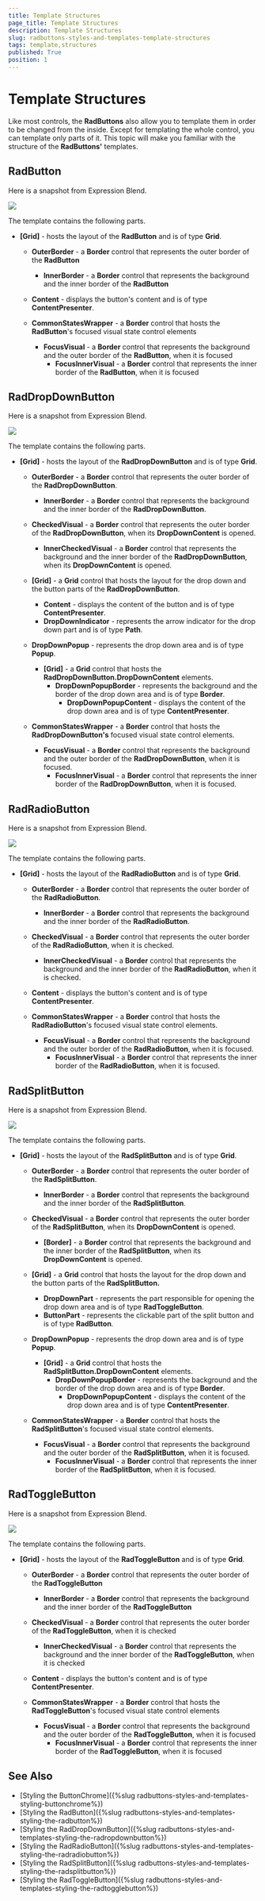 ```yaml
---
title: Template Structures
page_title: Template Structures
description: Template Structures
slug: radbuttons-styles-and-templates-template-structures
tags: template,structures
published: True
position: 1
---
```


# Template Structures

Like most controls, the __RadButtons__ also allow you to template them in order to be changed from the inside. Except for templating the whole control, you can template only parts of it. This topic will make you familiar with the structure of the __RadButtons'__ templates.

## RadButton

Here is a snapshot from Expression Blend.

![](images/Buttons_Button_ControlTemplate.png)

The template contains the following parts.

* __[Grid]__ - hosts the layout of the __RadButton__ and is of type __Grid__.
	* __OuterBorder__ - a __Border__ control that represents the outer border of the __RadButton__
		* __InnerBorder__ - a __Border__ control that represents the background and the inner border of the __RadButton__
		
	* __Content__ - displays the button's content and is of type __ContentPresenter__.
	
	* __CommonStatesWrapper__ - a __Border__ control that hosts the __RadButton__'s focused visual state control elements
		* __FocusVisual__ - a __Border__ control that represents the background and the outer border of the __RadButton__, when it is focused
			* __FocusInnerVisual__ - a __Border__ control that represents the inner border of the __RadButton__, when it is focused											

## RadDropDownButton

Here is a snapshot from Expression Blend.

![](images/Buttons_DropDownButton_ControlTemplate.png)

The template contains the following parts.

* __[Grid]__ - hosts the layout of the __RadDropDownButton__ and is of type __Grid__.	
	* __OuterBorder__ - a  __Border__ control that represents the outer border of the __RadDropDownButton__.
		* __InnerBorder__ - a __Border__ control that represents the background and the inner border of the __RadDropDownButton__.

	* __CheckedVisual__ - a __Border__ control that represents the outer border of the __RadDropDownButton__, when its __DropDownContent__ is opened.
		* __InnerCheckedVisual__ - a __Border__ control that represents the background and the inner border of the __RadDropDownButton__, when its __DropDownContent__ is opened.

	* __[Grid]__ - a __Grid__ control that hosts the layout for the drop down and the button parts of the __RadDropDownButton__.
		* __Content__ - displays the content of the button and is of type __ContentPresenter__.
		* __DropDownIndicator__ - represents the arrow indicator for the drop down part and is of type __Path__.

	* __DropDownPopup__ - represents the drop down area and is of type __Popup__.
		* __[Grid]__ - a __Grid__ control that hosts the __RadDropDownButton.DropDownContent__ elements.
			* __DropDownPopupBorder__ - represents the background and the border of the drop down area and is of type __Border__.
				* __DropDownPopupContent__ - displays the content of the drop down area and is of type __ContentPresenter__.
				
	* __CommonStatesWrapper__ - a __Border__ control that hosts the __RadDropDownButton's__ focused visual state control elements.
		* __FocusVisual__ - a __Border__ control that represents the background and the outer border of the __RadDropDownButton__, when it is focused.
			* __FocusInnerVisual__ - a __Border__ control that represents the inner border of the __RadDropDownButton__, when it is focused.

## RadRadioButton

Here is a snapshot from Expression Blend.

![](images/Buttons_RadioButton_ControlTemplate.png)

The template contains the following parts.

* __[Grid]__ - hosts the layout of the __RadRadioButton__ and is of type __Grid__.
	* __OuterBorder__ - a __Border__ control that represents the outer border of the __RadRadioButton__.
		* __InnerBorder__ - a __Border__ control that represents the background and the inner border of the __RadRadioButton__.

	* __CheckedVisual__ - a __Border__ control that represents the outer border of the __RadRadioButton__, when it is checked.
		* __InnerCheckedVisual__ - a __Border__ control that represents the background and the inner border of the __RadRadioButton__, when it is checked.
		
	* __Content__ - displays the button's content and is of type __ContentPresenter__.
	
	* __CommonStatesWrapper__ - a __Border__ control that hosts the __RadRadioButton__'s focused visual state control elements.
		* __FocusVisual__ - a __Border__ control that represents the background and the outer border of the __RadRadioButton__, when it is focused.
			* __FocusInnerVisual__ - a __Border__ control that represents the inner border of the __RadRadioButton__, when it is focused.

## RadSplitButton

Here is a snapshot from Expression Blend.

![](images/Buttons_SplitButton_ControlTemplate.png)

The template contains the following parts.

* __[Grid]__ - hosts the layout of the __RadSplitButton__ and is of type __Grid__.
	* __OuterBorder__ - a  __Border__ control that represents the outer border of the __RadSplitButton__.
		* __InnerBorder__ - a __Border__ control that represents the background and the inner border of the __RadSplitButton__.
		
	* __CheckedVisual__ - a __Border__ control that represents the outer border of the __RadSplitButton__, when its __DropDownContent__ is opened.
		* __[Border]__ - a __Border__ control that represents the background and the inner border of the __RadSplitButton__, when its __DropDownContent__ is opened.

	* __[Grid]__ - a __Grid__ control that hosts the layout for the drop down and the button parts of the __RadSplitButton.__
		* __DropDownPart__ - represents the part responsible for opening the drop down area and is of type __RadToggleButton__.
		* __ButtonPart__ - represents the clickable part of the split button and is of type __RadButton__.

	* __DropDownPopup__ - represents the drop down area and is of type __Popup__.
		* __[Grid]__ - a __Grid__ control that hosts the __RadSplitButton.DropDownContent__ elements.
			* __DropDownPopupBorder__ - represents the background and the border of the drop down area and is of type __Border__.
				* __DropDownPopupContent__ - displays the content of the drop down area and is of type __ContentPresenter__.
	
	* __CommonStatesWrapper__ - a __Border__ control that hosts the __RadSplitButton__'s focused visual state control elements.
		* __FocusVisual__ - a __Border__ control that represents the background and the outer border of the __RadSplitButton__, when it is focused.
			* __FocusInnerVisual__ - a __Border__ control that represents the inner border of the __RadSplitButton__, when it is focused.

## RadToggleButton

Here is a snapshot from Expression Blend.

![](images/Buttons_ToggleButton_ControlTemplate.png)

The template contains the following parts.

* __[Grid]__ - hosts the layout of the __RadToggleButton__ and is of type __Grid__.
	* __OuterBorder__ - a __Border__ control that represents the outer border of the __RadToggleButton__
		* __InnerBorder__ - a __Border__ control that represents the background and the inner border of the __RadToggleButton__

	* __CheckedVisual__ - a __Border__ control that represents the outer border of the __RadToggleButton__, when it is checked
		* __InnerCheckedVisual__ - a __Border__ control that represents the background and the inner border of the __RadToggleButton__, when it is checked									

	* __Content__ - displays the button's content and is of type __ContentPresenter__.							

	* __CommonStatesWrapper__ - a __Border__ control that hosts the __RadToggleButton__'s focused visual state control elements								
		* __FocusVisual__ - a __Border__ control that represents the background and the outer border of the __RadToggleButton__, when it is focused										
			* __FocusInnerVisual__ - a __Border__ control that represents the inner border of the __RadToggleButton__, when it is focused											

## See Also
 * [Styling the ButtonChrome]({%slug radbuttons-styles-and-templates-styling-buttonchrome%})
 * [Styling the RadButton]({%slug radbuttons-styles-and-templates-styling-the-radbutton%})
 * [Styling the RadDropDownButton]({%slug radbuttons-styles-and-templates-styling-the-radropdownbutton%})
 * [Styling the RadRadioButton]({%slug radbuttons-styles-and-templates-styling-the-radradiobutton%})
 * [Styling the RadSplitButton]({%slug radbuttons-styles-and-templates-styling-the-radsplitbutton%})
 * [Styling the RadToggleButton]({%slug radbuttons-styles-and-templates-styling-the-radtogglebutton%})